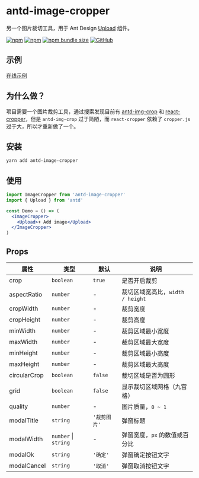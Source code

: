# antd-image-cropper

另一个图片裁切工具，用于 Ant Design [Upload](https://ant.design/components/upload-cn/) 组件。

[![npm](https://img.shields.io/npm/v/antd-image-cropper.svg?style=flat-square)](https://www.npmjs.com/package/antd-image-cropper)
[![npm](https://img.shields.io/npm/dt/antd-image-cropper?style=flat-square)](https://www.npmtrends.com/antd-image-cropper)
[![npm bundle size](https://img.shields.io/bundlephobia/minzip/antd-image-cropper?style=flat-square)](https://bundlephobia.com/result?p=antd-image-cropper)
[![GitHub](https://img.shields.io/github/license/dream2023/antd-image-cropper?style=flat-square)](https://github.com/dream2023/antd-image-cropper/blob/master/LICENSE)

## 示例

[在线示例](https://dream2023.github.io/antd-image-cropper)

## 为什么做？

项目需要一个图片裁剪工具，通过搜索发现目前有 [antd-img-crop](https://github.com/nanxiaobei/antd-img-crop) 和 [react-cropper](https://www.npmjs.com/package/react-cropper)，但是 `antd-img-crop` 过于简陋，而 `react-cropper` 依赖了 `cropper.js` 过于大，所以才重新做了一个。

## 安装

```sh
yarn add antd-image-cropper
```

## 使用

```jsx
import ImageCropper from 'antd-image-cropper'
import { Upload } from 'antd'

const Demo = () => (
  <ImageCropper>
    <Upload>+ Add image</Upload>
  </ImageCropper>
)
```

## Props

| 属性         | 类型                 | 默认         | 说明                             |
| ------------ | -------------------- | ------------ | -------------------------------- |
| crop       | `boolean`             | `true`            | 是否开启裁剪|
| aspectRatio       | `number`             | -            | 裁切区域宽高比，`width / height` |
| cropWidth    | `number`             | -            | 裁剪宽度                         |
| cropHeight   | `number`             | -            | 裁剪高度                         |
| minWidth     | `number`             | -            | 裁剪区域最小宽度                 |
| maxWidth     | `number`             | -            | 裁剪区域最大宽度                 |
| minHeight    | `number`             | -            | 裁剪区域最小高度                 |
| maxHeight    | `number`             | -            | 裁剪区域最大高度                 |
| circularCrop | `boolean`            | `false`      | 裁切区域是否为圆形               |
| grid         | `boolean`            | `false`      | 显示裁切区域网格（九宫格）       |
| quality      | `number`             | -            | 图片质量，`0 ~ 1`                |
| modalTitle   | `string`             | `'裁剪图片'` | 弹窗标题                         |
| modalWidth   | `number` \| `string` | -            | 弹窗宽度，`px` 的数值或百分比    |
| modalOk      | `string`             | `'确定'`     | 弹窗确定按钮文字                 |
| modalCancel  | `string`             | `'取消'`     | 弹窗取消按钮文字                 |
